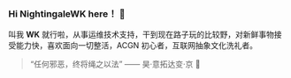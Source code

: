 ### Hi NightingaleWK here！ 👋

叫我 **WK** 就行啦，从事运维技术支持，干到现在路子玩的比较野，对新鲜事物接受能力快，喜欢面向一切整活，ACGN 初心者，互联网抽象文化洗礼者。

> “任何邪恶，终将绳之以法” —— 昊·意拓达变·京 💩
